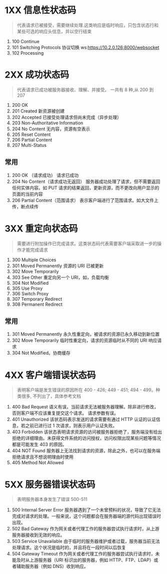 # 1XX 信息性状态码

> 代表请求已被接受，需要继续处理.这类响应是临时响应，只包含状态行和某些可选的响应头信息，并以空行结束

1. 100 Continue
2. 101 Switching Protocols 协议切换 ws:https://10.2.0.126:8000/websocket
3. 102 Processing

# 2XX 成功状态码

> 代表请求已成功被服务器接收、理解、并接受。
> 一共有 8 种,从 200 到 207

1. 200 OK
2. 201 Created 新资源被创建
3. 202 Accepted 已接受处理请求但尚未完成（异步处理）
4. 203 Non-Authoritative Information
5. 204 No Content 无内容，资源有空表示
6. 205 Reset Content
7. 206 Partial Content
8. 207 Multi-Status

## 常用

1. 200 OK （请求成功） 请求已成功
2. 204 No Content（请求成功无返回） 服务器成功处理了请求，但不需要返回任何实体内容。如 PUT 请求的结果返回，更新资源，而不更改向用户显示的页面的当前内容
3. 206 Partial Content（范围请求） 表示客户端进行了范围请求。如大文件上传，断点续传

# 3XX 重定向状态码

> 需要进行附加操作已完成请求。这类状态码代表需要客户端采取进一步的操作才能完成请求

1. 300 Multiple Choices
2. 301 Moved Permanently 资源的 URI 已被更新
3. 302 Move Temporarily
4. 303 See Other 重定向另一个 URI，如，负载均衡
5. 304 Not Modified
6. 305 Use Proxy
7. 306 Switch Proxy
8. 307 Temporary Redirect
9. 308 Permanent Redirect

## 常用

1. 301 Moved Permanently 永久性重定向，被请求的资源已永久移动到新位置
2. 302 Move Temporarily 临时性重定向，请求的资源临时从不同的 URI 响应请求
3. 304 Not Modified。协商缓存

# 4XX 客户端错误状态码

> 表明客户端是发生错误的原因所在
> 400 - 426; 449 - 451; 494 - 499。种类很多, 不列出了，具体参考文档

1. 400 Bad Request
   语义有误，当前请求无法被服务器理解。除非进行修改，否则客户端不应该重复提交这个请求。
   请求参数有误。
2. 401 Unauthorized
   该状态码表示发送的请求需要有通过 HTTP 认证的认证信息，若之前已进行过 1 次请求，则表示用户认证失败。
3. 403 Forbidden
   该状态表明请求资源的访问被服务器拒绝了，服务端没有给出拒绝的详细理由。未获得文件系统的访问授权，访问权限出现某些问题等情况都是可能发生 403 的原因。
4. 404 NOT Found
   服务器上无法找到请求的资源，除此之外，也可以在服务端拒绝请求且不想说明理由时使用
5. 405 Method Not Allowed

# 5XX 服务器错误状态码

> 表明服务器本身发生了错误
> 500-511

1. 500 Internal Server Error
   服务器遇到了一个未曾预料的状况，导致了它无法完成对请求的处理。一般来说，这个问题都会在服务器端的源代码出现错误时出现。
2. 502 Bad Gateway
   作为网关或者代理工作的服务器尝试执行请求时，从上游服务器接收到无效的响应。
3. 503 Service Unavailable
   由于临时的服务器维护或者过载，服务器当前无法处理请求。这个状况是临时的，并且将在一段时间以后恢复
4. 504 Gateway Timeout
   作为网关或者代理工作的服务器尝试执行请求时，未能及时从上游服务器（URI 标识出的服务器，例如 HTTP、FTP、LDAP）或者辅助服务器（例如 DNS）收到响应。
